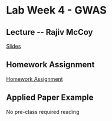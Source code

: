 # Lab Week 4 - GWAS

## Lecture -- Rajiv McCoy

[Slides](https://github.com/bxlab/cmdb-quantbio/blob/main/assignments/lab/GWAS/slides_asynchronous_or_livecoding_resources/20220930_qblab_gwas.pptx?raw=true)

## Homework Assignment

[Homework Assignment](https://bxlab.github.io/cmdb-quantbio/assignments/lab/GWAS/assignment/)

## Applied Paper Example

No pre-class required reading
